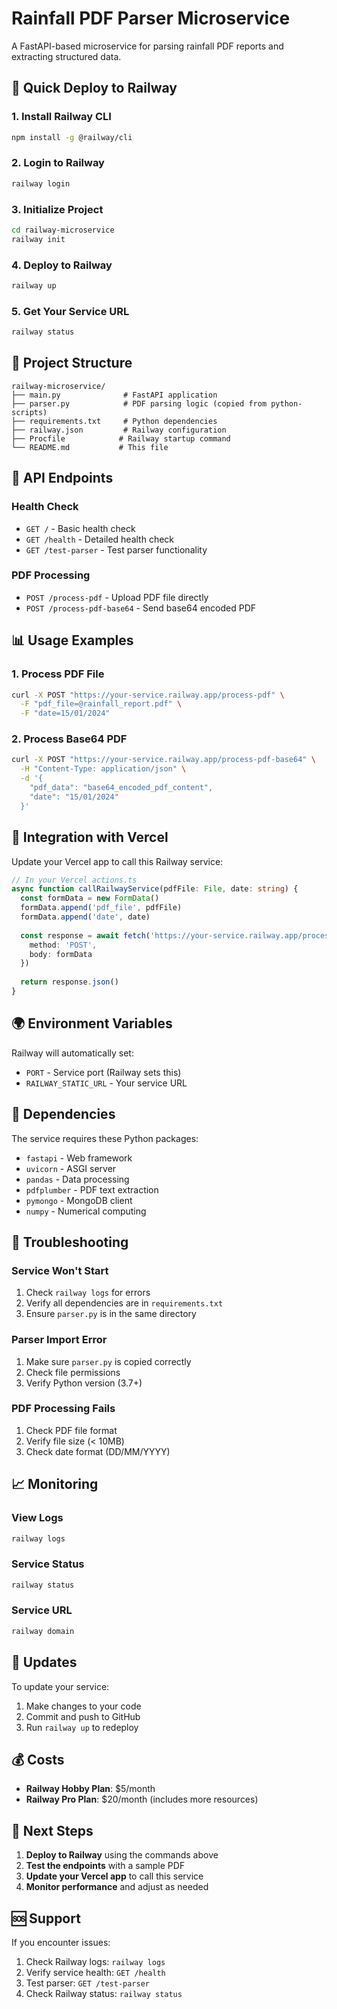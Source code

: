 # Rainfall PDF Parser Microservice

A FastAPI-based microservice for parsing rainfall PDF reports and extracting structured data.

## 🚀 Quick Deploy to Railway

### 1. **Install Railway CLI**
```bash
npm install -g @railway/cli
```

### 2. **Login to Railway**
```bash
railway login
```

### 3. **Initialize Project**
```bash
cd railway-microservice
railway init
```

### 4. **Deploy to Railway**
```bash
railway up
```

### 5. **Get Your Service URL**
```bash
railway status
```

## 📁 Project Structure

```
railway-microservice/
├── main.py              # FastAPI application
├── parser.py            # PDF parsing logic (copied from python-scripts)
├── requirements.txt     # Python dependencies
├── railway.json         # Railway configuration
├── Procfile            # Railway startup command
└── README.md           # This file
```

## 🔧 API Endpoints

### **Health Check**
- `GET /` - Basic health check
- `GET /health` - Detailed health check
- `GET /test-parser` - Test parser functionality

### **PDF Processing**
- `POST /process-pdf` - Upload PDF file directly
- `POST /process-pdf-base64` - Send base64 encoded PDF

## 📊 Usage Examples

### **1. Process PDF File**
```bash
curl -X POST "https://your-service.railway.app/process-pdf" \
  -F "pdf_file=@rainfall_report.pdf" \
  -F "date=15/01/2024"
```

### **2. Process Base64 PDF**
```bash
curl -X POST "https://your-service.railway.app/process-pdf-base64" \
  -H "Content-Type: application/json" \
  -d '{
    "pdf_data": "base64_encoded_pdf_content",
    "date": "15/01/2024"
  }'
```

## 🔗 Integration with Vercel

Update your Vercel app to call this Railway service:

```typescript
// In your Vercel actions.ts
async function callRailwayService(pdfFile: File, date: string) {
  const formData = new FormData()
  formData.append('pdf_file', pdfFile)
  formData.append('date', date)
  
  const response = await fetch('https://your-service.railway.app/process-pdf', {
    method: 'POST',
    body: formData
  })
  
  return response.json()
}
```

## 🌍 Environment Variables

Railway will automatically set:
- `PORT` - Service port (Railway sets this)
- `RAILWAY_STATIC_URL` - Your service URL

## 📝 Dependencies

The service requires these Python packages:
- `fastapi` - Web framework
- `uvicorn` - ASGI server
- `pandas` - Data processing
- `pdfplumber` - PDF text extraction
- `pymongo` - MongoDB client
- `numpy` - Numerical computing

## 🚨 Troubleshooting

### **Service Won't Start**
1. Check `railway logs` for errors
2. Verify all dependencies are in `requirements.txt`
3. Ensure `parser.py` is in the same directory

### **Parser Import Error**
1. Make sure `parser.py` is copied correctly
2. Check file permissions
3. Verify Python version (3.7+)

### **PDF Processing Fails**
1. Check PDF file format
2. Verify file size (< 10MB)
3. Check date format (DD/MM/YYYY)

## 📈 Monitoring

### **View Logs**
```bash
railway logs
```

### **Service Status**
```bash
railway status
```

### **Service URL**
```bash
railway domain
```

## 🔄 Updates

To update your service:
1. Make changes to your code
2. Commit and push to GitHub
3. Run `railway up` to redeploy

## 💰 Costs

- **Railway Hobby Plan**: $5/month
- **Railway Pro Plan**: $20/month (includes more resources)

## 🎯 Next Steps

1. **Deploy to Railway** using the commands above
2. **Test the endpoints** with a sample PDF
3. **Update your Vercel app** to call this service
4. **Monitor performance** and adjust as needed

## 🆘 Support

If you encounter issues:
1. Check Railway logs: `railway logs`
2. Verify service health: `GET /health`
3. Test parser: `GET /test-parser`
4. Check Railway status: `railway status` 